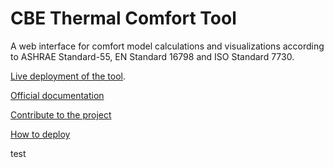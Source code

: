 # CBE Thermal Comfort Tool

A web interface for comfort model calculations and visualizations according to ASHRAE Standard-55, EN Standard 16798 and ISO Standard 7730. 

[Live deployment of the tool](http://comfort.cbe.berkeley.edu/).

[Official documentation](https://center-for-the-built-environment.gitbook.io/thermal-comfort-tool/)

[Contribute to the project](https://center-for-the-built-environment.gitbook.io/thermal-comfort-tool/contributing/contributing)

[How to deploy](https://cbe-berkeley.gitbook.io/thermal-comfort-tool/contributing/contributing#deploying)

test